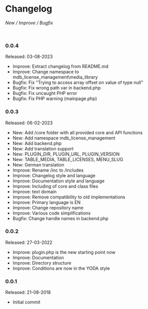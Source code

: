 # Changelog

*New / Improve / Bugfix*

<br>

### 0.0.4
Released: 03-08-2023

* Improve: Extract changelog from README.md
* Improve: Change namespace to mdb_license_management\media_library
* Bugfix: Fix "Trying to access array offset on value of type null"
* Bugfix: Fix wrong path var in backend.php
* Bugfix: Fix uncaught PHP error
* Bugfix: Fix PHP warning (mainpage.php)


### 0.0.3
Released: 06-02-2023

* New: Add /core folder with all provided core and API functions
* New: Add namespace mdb_license_management
* New: Add backend.php
* New: Add translation support
* New: PLUGIN_DIR, PLUGIN_URL, PLUGIN_VERSION
* New: TABLE_MEDIA, TABLE_LICENSES, MENU_SLUG
* New: German translation
* Improve: Rename /inc to /includes
* Improve: Changelog style and language
* Improve: Documentation style and language
* Improve: Including of core and class files
* Improve: text domain
* Improve: Remove compatibility to old implementations
* Improve: Primary language is EN
* Improve: Change repository name
* Improve: Various code simplifications
* Bugfix: Change handle names in backend.php


### 0.0.2
Released: 27-03-2022

* Improve: plugin.php is the new starting point now
* Improve: Documentation
* Improve: Directory structure
* Improve: Conditions are now in the YODA style


### 0.0.1
Released: 21-08-2018

* Initial commit
